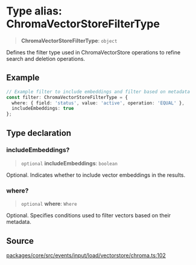 # Type alias: ChromaVectorStoreFilterType

> **ChromaVectorStoreFilterType**: `object`

Defines the filter type used in ChromaVectorStore operations to refine search and deletion operations.

## Example

```typescript
// Example filter to include embeddings and filter based on metadata
const filter: ChromaVectorStoreFilterType = {
  where: { field: 'status', value: 'active', operation: 'EQUAL' },
  includeEmbeddings: true
};
```

## Type declaration

### includeEmbeddings?

> `optional` **includeEmbeddings**: `boolean`

Optional. Indicates whether to include vector embeddings in the results.

### where?

> `optional` **where**: `Where`

Optional. Specifies conditions used to filter vectors based on their metadata.

## Source

[packages/core/src/events/input/load/vectorstore/chroma.ts:102](https://github.com/VictorS67/encre/blob/c09849eb59af073bf23be826a912f2ba4f635f93/packages/core/src/events/input/load/vectorstore/chroma.ts#L102)
